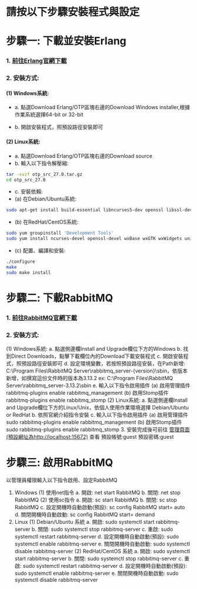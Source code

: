 # 請按以下步驟安裝程式與設定
# 步驟一: 下載並安裝Erlang
### 1. [前往Erlang官網下載](https://www.erlang.org/downloads)
### 2. 安裝方式:
   #### (1) Windows系統:
   + a. 點選Download Erlang/OTP區塊右邊的Download Windows installer,根據作業系統選擇64-bit or 32-bit
   * b. 開啟安裝程式，照預設路徑安裝即可
   #### (2) Linux系統:
   - a. 點選Download Erlang/OTP區塊右邊的Download source
   - b. 輸入以下指令解壓縮:
   ```sh
   tar -xvzf otp_src_27.0.tar.gz
   cd otp_src_27.0
   ```
   - c. 安裝依賴:
   - (a) 在Debian/Ubuntu系統:
   ```sh
   sudo apt-get install build-essential libncurses5-dev openssl libssl-dev fop xsltproc unixodbc-dev
   ```
   - (b) 在RedHat/CentOS系統:
   ```sh
   sudo yum groupinstall 'Development Tools'
   sudo yum install ncurses-devel openssl-devel wxBase wxGTK wxWidgets unixODBC unixODBC-devel
   ```
   - (c) 配置、編譯和安裝:
   ```sh
   ./configure
   make
   sudo make install
   ```

# 步驟二: 下載RabbitMQ
### 1. [前往RabbitMQ官網下載](https://www.rabbitmq.com/docs/download)
### 2. 安裝方式:
   (1) Windows系統:
     a. 點選側邊欄Install and Upgrade欄位下方的Windows
     b. 找到Direct Downloads，點擊下載欄位內的Download下載安裝程式
     c. 開啟安裝程式，照預設路徑安裝即可
     d. 設定環境變數，若按照預設路徑安裝，在Path新增: C:\Program Files\RabbitMQ Server\rabbitmq_server-{version}\sbin，依版本新增，如撰寫這份文件時的版本為3.13.2 ex: C:\Program Files\RabbitMQ Server\rabbitmq_server-3.13.2\sbin
     e. 輸入以下指令啟用插件
       (a) 啟用管理插件
         rabbitmq-plugins enable rabbitmq_management
       (b) 啟用Stomp插件
         rabbitmq-plugins enable rabbitmq_stomp
   (2) Linux系統:
     a. 點選側邊欄Install and Upgrade欄位下方的Linux/Unix，依個人使用作業環境選擇 Debian/Ubuntu or RedHat
     b. 依照官網介紹指令安裝
     c. 輸入以下指令啟用插件
       (a) 啟用管理插件
         sudo rabbitmq-plugins enable rabbitmq_management
       (b) 啟用Stomp插件
         sudo rabbitmq-plugins enable rabbitmq_stomp
3. 安裝完成後可前往 [管理頁面(預設網址為http://localhost:15672)](http://localhost:15672) 查看
  預設帳號:guest
  預設密碼:guest

# 步驟三: 啟用RabbitMQ
以管理員權限輸入以下指令啟用、設定RabbitMQ
1. Windows
  (1) 使用net指令
    a. 開啟:
      net start RabbitMQ
    b. 關閉:
      net stop RabbitMQ
  (2) 使用sc指令
    a. 開啟:
      sc start RabbitMQ
    b. 關閉:
      sc stop RabbitMQ
    c. 設定開機時自動啟動(預設):
      sc config RabbitMQ start= auto
    d. 關閉開機時自動啟動:
      sc config RabbitMQ start= demand
2. Linux
  (1) Debian/Ubuntu 系統
    a. 開啟:
      sudo systemctl start rabbitmq-server
    b. 關閉:
      sudo systemctl stop rabbitmq-server
    c. 重啟:
      sudo systemctl restart rabbitmq-server
    d. 設定開機時自動啟動(預設):
      sudo systemctl enable rabbitmq-server
    e. 關閉開機時自動啟動:
      sudo systemctl disable rabbitmq-server
  (2) RedHat/CentOS 系統
    a. 開啟:
      sudo systemctl start rabbitmq-server
    b. 關閉:
      sudo systemctl stop rabbitmq-server
    c. 重啟:
      sudo systemctl restart rabbitmq-server
    d. 設定開機時自動啟動(預設):
      sudo systemctl enable rabbitmq-server
    e. 關閉開機時自動啟動:
      sudo systemctl disable rabbitmq-server
   

